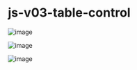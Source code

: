 # js-v03-table-control

![image](https://user-images.githubusercontent.com/1501327/161518405-63468ebb-fcdc-40dd-a6cb-1bd3c9686ec4.png)

![image](https://user-images.githubusercontent.com/1501327/161518475-6adcc0a5-3486-46cb-8cf3-df72d233ea1b.png)

![image](https://user-images.githubusercontent.com/1501327/161518568-d3772ee1-ad86-48d4-aba8-81cb26c1a092.png)

